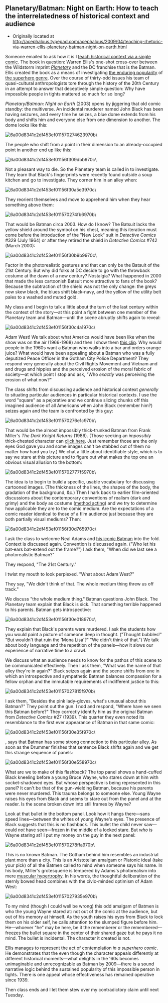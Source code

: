 ## Planetary/Batman: Night on Earth: How to teach the interrelatedness of historical context and audience

 * Originally located at http://acephalous.typepad.com/acephalous/2009/04/teaching-rhetoric-via-warren-ellis-planetary-batman-night-on-earth.html

Someone emailed to ask how it is I [teach historical context via a single comic](http://www.thevalve.org/go/valve/article/academic_respectability_comics_and_criticism/#24721).  The book in question: Warren Ellis's one-shot cross-over between the Wildstorm imprint *[Planetary](http://en.wikipedia.org/wiki/Planetary_%28comics%29)* and the DC franchise that is the Batman.  Ellis created the book as a means of investigating [the enduring popularity](http://interviews.slashdot.org/interviews/03/05/09/1727245.shtml?tid=188&amp;tid=192) of [the superhero genre](http://www.ultrazine.org/ultraparole/ellis/english.htm). Over the course of thirty-odd issues his team of quasi-cultural anthropologists tore through the history of the 20th Century in an attempt to answer that deceptively simple question: Why have impossible people in tights mattered so much for so long?  

*Planetary/Batman: Night on Earth* (2003) opens by jiggering that old comic standby: the multiverse.  An incidental murderer named John Black has been having seizures, and every time he seizes, a blue dome extends from his body and shifts him and everyone else from one dimension to another.  The dome looks like this:

![6a00d8341c2df453ef011570274623970b](images/comics/planetary-batman-night-on-earth/6a00d8341c2df453ef011570274623970b.jpg)\

The people who shift from a point in their dimension to an already-occupied point in another end up like this:

![6a00d8341c2df453ef01156f309dbb970c](images/comics/planetary-batman-night-on-earth/6a00d8341c2df453ef01156f309dbb970c.jpg)\

Not a pleasant way to die.  So the Planetary team is called in to investigate.  They learn that Black's fingerprints were recently found outside a soup kitchen and go to investigate.  They corner him in an alley when:

![6a00d8341c2df453ef01156f30a5e3970c](images/comics/planetary-batman-night-on-earth/6a00d8341c2df453ef01156f30a5e3970c.jpg)\

They reorient themselves and move to apprehend him when they hear something above them:

![6a00d8341c2df453ef011570274fb6970b](images/comics/planetary-batman-night-on-earth/6a00d8341c2df453ef011570274fb6970b.jpg)\

That would be Batman circa 2003.  How do I know?  The Batsuit lacks the yellow shield around the symbol on his chest, meaning this iteration must come before the introduction of the "New Look" suit in *Detective Comics* \#329 (July 1964) or after they retired the shield in *Detective Comics* \#742 (March 2000):

![6a00d8341c2df453ef01156f30b9b9970c](images/comics/planetary-batman-night-on-earth/6a00d8341c2df453ef01156f30b9b9970c.jpg)\

Factor in the photorealistic gestures and that can only be the Batsuit of the 21st Century.  But why did folks at DC decide to go with the throwback costume at the dawn of a new century?  Nostalgia?  What happened in 2000 that made the less cartoonish Batsuit more attractive to fans of the book?  Because the subtraction of the shield was not the only change: the greys now skew black, the blues shift black-navy, and the yellow of the utility belt pales to a washed and muted gold.  

My class and I begin to talk a little about the turn of the last century within the context of the story—at this point a fight between one member of the Planetary team and Batman—until the scene abruptly shifts again to reveal:

![6a00d8341c2df453ef01156f30c4a1970c](images/comics/planetary-batman-night-on-earth/6a00d8341c2df453ef01156f30c4a1970c.jpg)\

Adam West!  We talk about what America would have been like when the show was on the air (1966-1968) and then I show them [this clip](http://www.youtube.com/watch?v=Z1RqxHQOG7w).  Why would people in the 1960s want a Batman who walks into a bar and orders orange juice?  What would have been appealing about a Batman who was a fully deputized Peace Officer in the Gotham City Police Department?  They respond very generally about the Civil Rights Movement and Vietnam and and drugs and hippies and the perceived erosion of the moral fabric of society—at which point I stop and ask, "Who *exactly* was perceiving the erosion of what now?"  

The class shifts from discussing audience and historical context *generally* to situating particular audiences in particular historical contexts.  I use the word "square" as a pejorative and we continue slicing chunks off this imagined audience of all Americans when John Black (remember him?) seizes again and the team is confronted by this guy:

![6a00d8341c2df453ef011570276e1c970b](images/comics/planetary-batman-night-on-earth/6a00d8341c2df453ef011570276e1c970b.jpg)\

That would be the almost impossibly thick-trunked Batman from Frank Miller's *The Dark Knight Returns* (1986).  (Those seeking an *impossibly* thick-chested character can [click here](http://acephalous.typepad.com/files/impossiblecap.jpg).  Just remember those are the only eyes God gave you and some images can't be stabbed out of them no matter how hard you try.)  We chat a little about identifiable style, which is to say we stare at this picture and to figure out what makes the top one an obvious visual allusion to the bottom:

![6a00d8341c2df453ef0115702777f5970b](images/comics/planetary-batman-night-on-earth/6a00d8341c2df453ef0115702777f5970b.jpg)\

The idea is to begin to build a specific, usable vocabulary for discussing cartooned images.  (The thickness of the lines, the shapes of the body, the gradation of the background, &c.)  Then I hark back to earlier film-oriented discussions about the contemporary conventions of realism (dark and grimy) and the body as costume ([method acting](http://acephalous.typepad.com/acephalous/2009/02/im-surprised-to-learn-this-christian-bale-fellow-is-so-intense.html)) and we try to determine how applicable they are to the comic medium.  Are the expectations of a comic reader identical to those of a film audience just because they are both partially visual mediums?  Then:

![6a00d8341c2df453ef01156f30d765970c](images/comics/planetary-batman-night-on-earth/6a00d8341c2df453ef01156f30d765970c.jpg)\

I ask the class to welcome Neal Adams and [his iconic Batman](http://acephalous.typepad.com/files/adams.jpg) into the fold.  Context is discussed again.  Convention is discussed again.  ("Who let his bat-ears bat-extend out the frame?")  I ask them, "When did we last see a photorealistic Batman?"  

They respond, "The 21st Century."  

I twist my mouth to look perplexed.  "What about Adam West?"  

They say, "We didn't think of that.  The whole medium thing threw us off track."

We discuss "the whole medium thing."  Batman questions John Black.  The Planetary team explain that Black is sick.  That something terrible happened to his parents.  Batman gets introspective:

![6a00d8341c2df453ef01156f30e018970c](images/comics/planetary-batman-night-on-earth/6a00d8341c2df453ef01156f30e018970c.jpg)\

They explain that Black's parents were murdered.  I ask the students how you would paint a picture of someone deep in thought.  ("Thought bubbles!"  "But wouldn't that ruin the 'Mona Lisa'?"  "We didn't think of that.")  We talk about body language and the repetition of the panels—how it slows our experience of narrative time to a crawl.  

We discuss what an audience needs to know for the pathos of this scene to be communicated effectively.  Then I ask them, "What was the name of that alley they're in again?"  Black seizes again and the scene shifts from one in which an introspective and sympathetic Batman balances compassion for a fellow orphan and the immutable requirements of indifferent justice to this:

![6a00d8341c2df453ef01157027815f970b](images/comics/planetary-batman-night-on-earth/6a00d8341c2df453ef01157027815f970b.jpg)\

I ask them, "Besides the pink lady-gloves, what's unusual about this Batman?"  They point out the gun.  I nod and respond, "Where have we seen this Batman before?"  They correctly identify him as the original Batman from *Detective Comics* \#27 (1939).  This quarter they even noted its resemblance to the first ever appearance of Batman in that same comic:

![6a00d8341c2df453ef01156f30e35f970c](images/comics/planetary-batman-night-on-earth/6a00d8341c2df453ef01156f30e35f970c.jpg)\

, says that Batman has some strong connection to this particular alley.  As soon as the Drummer finishes that sentence Black shifts again and we get this strange sequence of panels:

![6a00d8341c2df453ef01156f30e558970c](images/comics/planetary-batman-night-on-earth/6a00d8341c2df453ef01156f30e558970c.jpg)\

What are we to make of this flashback?  The top panel shows a hand-cuffed Black kneeling before a young Bruce Wayne, who stares down at him with socket-shadowed eyes.  But whose perspective is being represented in this panel?  It can't be that of the gun-wielding Batman, because his parents were never murdered.  This trauma belongs to someone else.  Young Wayne raises his eyes from Black and seems to stare out from the panel and at the reader.  Is the scene broken down into still frames by Wayne?  

Look at that bullet in the bottom panel.  Look how it hangs there—sans speed lines—between the whites of young Wayne's eyes.  The presence of Black suggests that this is no flashback.  This bullet the child never saw—could *not* have seen—frozen in the middle of a locked stare.  But *who* is Wayne staring at?  I put my money on the guy in the next panel:

![6a00d8341c2df453ef011570278ffa970b](images/comics/planetary-batman-night-on-earth/6a00d8341c2df453ef011570278ffa970b.jpg)\

This is no known Batman.  The Gotham behind him resembles an industrial plant more than a city.  This is an Aristotelian amalgam or Platonic ideal (take your pick) of all the Batmen called to mind when someone says his name.  In his body, Miller's grotesquerie is tempered by Adams's photorealism into mere [muscular hypertrophy](http://en.wikipedia.org/wiki/Muscle_hypertrophy).  In his words, the thoughtful deliberation of the sternly bowed head combines with the civic-minded optimism of Adam West:

![6a00d8341c2df453ef01157027935e970b](images/comics/planetary-batman-night-on-earth/6a00d8341c2df453ef01157027935e970b.jpg)\

To my mind (though I could well be wrong) this odd amalgam of Batmen is who the young Wayne stared at: not out of the comic at the audience, but out of his memory at himself.  As the youth raises his eyes from Black to lock them on his older self, he calls attention to the slumped figure before him.  He—whoever "he" may be here, be it the rememberer or the remembered—freezes the bullet square in the center of their shared gaze but he pays it no mind.  The bullet is incidental.  The character it created is not.  

Ellis manages to represent the act of contemplation *in a superhero comic*.  He demonstrates that the even though the character appeals differently at different historical moments—what delights in the '60s becomes unimaginable and unrecognizable as Batman by 2009—there is a sound narrative logic behind the sustained popularity of this impossible person in tights.  There is one appeal whose effectiveness has remained operative since 1939.

Then class ends and I let them stew over my contradictory claim until next Tuesday.  
